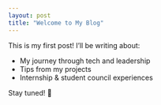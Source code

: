 ```yaml
---
layout: post
title: "Welcome to My Blog"
---
```


This is my first post! I’ll be writing about:

- My journey through tech and leadership
- Tips from my projects
- Internship & student council experiences

Stay tuned! 🎉
